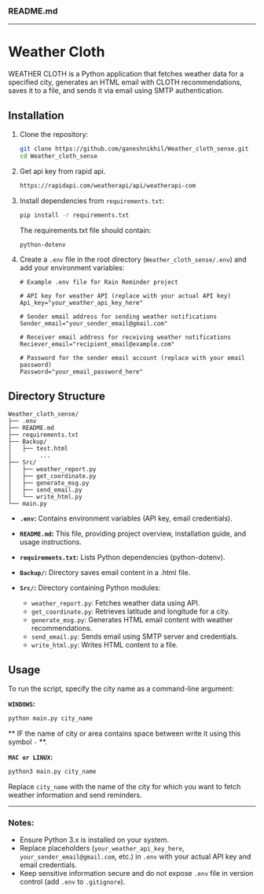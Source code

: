 

### README.md

---

# Weather Cloth

WEATHER CLOTH is a Python application that fetches weather data for a specified city, generates an HTML email with CLOTH recommendations, saves it to a file, and sends it via email using SMTP authentication.

## Installation

1. Clone the repository:
   ```bash
   git clone https://github.com/ganeshnikhil/Weather_cloth_sense.git
   cd Weather_cloth_sense
   ```
2. Get api key from rapid api.
   ```bash 
   https://rapidapi.com/weatherapi/api/weatherapi-com
   ```

3. Install dependencies from `requirements.txt`:
   ```bash
   pip install -r requirements.txt
   ```
   
   The requirements.txt file should contain:
   ```bash
   python-dotenv
   ```


4. Create a `.env` file in the root directory (`Weather_cloth_sense/.env`) and add your environment variables:
   ```plaintext
   # Example .env file for Rain Reminder project

   # API key for weather API (replace with your actual API key)
   Api_key="your_weather_api_key_here"

   # Sender email address for sending weather notifications
   Sender_email="your_sender_email@gmail.com"

   # Receiver email address for receiving weather notifications
   Reciever_email="recipient_email@example.com"

   # Password for the sender email account (replace with your email password)
   Password="your_email_password_here"
   ```

## Directory Structure

```
Weather_cloth_sense/
├── .env
├── README.md
├── requirements.txt
├── Backup/
│   ├── test.html
│        ...
├── Src/
│   ├── weather_report.py
│   ├── get_coordinate.py
│   ├── generate_msg.py
│   ├── send_email.py
│   └── write_html.py
└── main.py
```

- **`.env`:** Contains environment variables (API key, email credentials).
- **`README.md`:** This file, providing project overview, installation guide, and usage instructions.
- **`requirements.txt`:** Lists Python dependencies (python-dotenv).

- **`Backup/`:** Directory saves email content in a .html file.

- **`Src/`:** Directory containing Python modules:
  - `weather_report.py`: Fetches weather data using API.
  - `get_coordinate.py`: Retrieves latitude and longitude for a city.
  - `generate_msg.py`: Generates HTML email content with weather recommendations.
  - `send_email.py`: Sends email using SMTP server and credentials.
  - `write_html.py`: Writes HTML content to a file.

## Usage

To run the script, specify the city name as a command-line argument:

**`WINDOWS`:**
```bash
python main.py city_name
```
** IF the name of city or area contains space between write it using this symbol `-` **.

**`MAC or LINUX`:**
```bash
python3 main.py city_name
```

Replace `city_name` with the name of the city for which you want to fetch weather information and send reminders.

---

### Notes:

- Ensure Python 3.x is installed on your system.
- Replace placeholders (`your_weather_api_key_here`, `your_sender_email@gmail.com`, etc.) in `.env` with your actual API key and email credentials.
- Keep sensitive information secure and do not expose `.env` file in version control (add `.env` to `.gitignore`).
